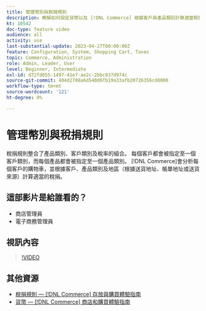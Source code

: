 ```yaml
---
title: 管理幣別與稅捐規則
description: 瞭解如何設定貨幣以及 [!DNL Commerce] 根據客戶與產品類別計算適當稅捐時所使用的稅捐規則。
kt: 10542
doc-type: feature video
audience: all
activity: use
last-substantial-update: 2023-04-27T00:00:00Z
feature: Configuration, System, Shopping Cart, Taxes
topic: Commerce, Administration
role: Admin, Leader, User
level: Beginner, Intermediate
exl-id: d72fd055-1497-41e7-ae2c-2bbc837d974c
source-git-commit: 404d2708a6d540d6fb19a33afb20726356cd8000
workflow-type: tm+mt
source-wordcount: '121'
ht-degree: 0%

---
```


# 管理幣別與稅捐規則

稅捐規則整合了產品類別、客戶類別及稅率的組合。 每個客戶都會被指定至一個客戶類別，而每個產品都會被指定至一個產品類別。 [!DNL Commerce]會分析每個客戶的購物車，並根據客戶、產品類別及地區（根據送貨地址、帳單地址或送貨來源）計算適當的稅捐。

## 這部影片是給誰看的？

- 商店管理員
- 電子商務管理員

## 視訊內容

>[!VIDEO](https://video.tv.adobe.com/v/343657?quality=12&learn=on)

## 其他資源

- [稅捐規則 —  [!DNL Commerce] 存放與購買體驗指南](https://experienceleague.adobe.com/docs/commerce-admin/stores-sales/site-store/taxes/tax-rules.html)
- [貨幣 —  [!DNL Commerce] 商店和購買體驗指南](https://experienceleague.adobe.com/docs/commerce-admin/stores-sales/site-store/currency/currency.html)
